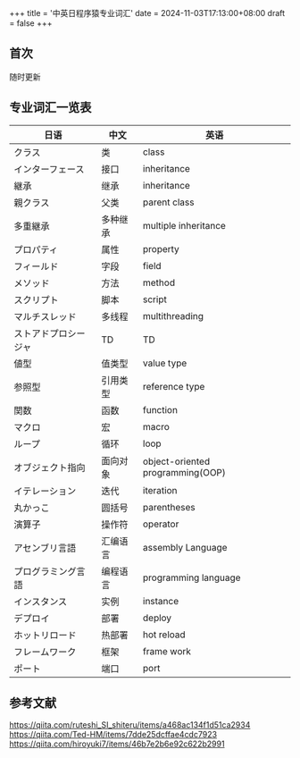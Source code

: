 +++
title = '中英日程序猿专业词汇'
date = 2024-11-03T17:13:00+08:00
draft = false
+++

## 首次

随时更新

## 专业词汇一览表

| 日语                 | 中文     | 英语                             |
| -------------------- | -------- | -------------------------------- |
| クラス               | 类       | class                            |
| インターフェース     | 接口     | inheritance                      |
| 継承                 | 继承     | inheritance                      |
| 親クラス             | 父类     | parent class                     |
| 多重継承             | 多种继承 | multiple inheritance             |
| プロパティ           | 属性     | property                         |
| フィールド           | 字段     | field                            |
| メソッド             | 方法     | method                           |
| スクリプト           | 脚本     | script                           |
| マルチスレッド       | 多线程   | multithreading                   |
| ストアドプロシージャ | TD       | TD                               |
| 値型                 | 值类型   | value type                       |
| 参照型               | 引用类型 | reference type                   |
| 関数                 | 函数     | function                         |
| マクロ               | 宏       | macro                            |
| ループ               | 循环     | loop                             |
| オブジェクト指向     | 面向对象 | object-oriented programming(OOP) |
| イテレーション       | 迭代     | iteration                        |
| 丸かっこ             | 圆括号   | parentheses                      |
| 演算子               | 操作符   | operator                         |
| アセンブリ言語       | 汇编语言 | assembly Language                |
| プログラミング言語   | 编程语言 | programming language             |
| インスタンス         | 实例     | instance                         |
| デプロイ             | 部署     | deploy                           |
| ホットリロード       | 热部署   | hot reload                       |
| フレームワーク       | 框架     | frame work                       |
| ポート               | 端口     | port                             |

## 参考文献

<https://qiita.com/ruteshi_SI_shiteru/items/a468ac134f1d51ca2934>
<https://qiita.com/Ted-HM/items/7dde25dcffae4cdc7923>
<https://qiita.com/hiroyuki7/items/46b7e2b6e92c622b2991>
